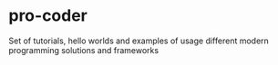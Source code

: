 # pro-coder
Set of tutorials, hello worlds and examples of usage different modern programming solutions and frameworks
